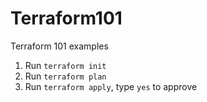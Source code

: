 # Terraform101
Terraform 101 examples
1. Run `terraform init`
2. Run `terraform plan`
3. Run `terraform apply`, type `yes` to approve 